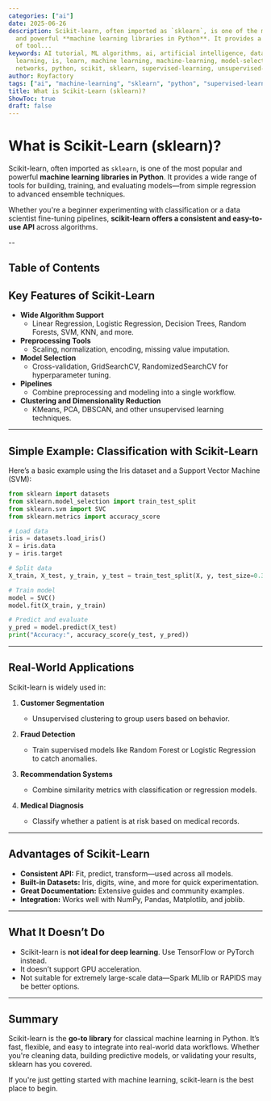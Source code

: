 ```yaml
---
categories: ["ai"]
date: 2025-06-26
description: Scikit-learn, often imported as `sklearn`, is one of the most popular
  and powerful **machine learning libraries in Python**. It provides a wide range
  of tool...
keywords: AI tutorial, ML algorithms, ai, artificial intelligence, data science, deep
  learning, is, learn, machine learning, machine-learning, model-selection, neural
  networks, python, scikit, sklearn, supervised-learning, unsupervised-learning, what
author: Royfactory
tags: ["ai", "machine-learning", "sklearn", "python", "supervised-learning", "unsupervised-learning", "model-selection"]
title: What is Scikit-Learn (sklearn)?
ShowToc: true
draft: false
---
```


# What is Scikit-Learn (sklearn)?

Scikit-learn, often imported as `sklearn`, is one of the most popular and powerful **machine learning libraries in Python**. It provides a wide range of tools for building, training, and evaluating models—from simple regression to advanced ensemble techniques.

Whether you're a beginner experimenting with classification or a data scientist fine-tuning pipelines, **scikit-learn offers a consistent and easy-to-use API** across algorithms.

--
## Table of Contents

## Key Features of Scikit-Learn

- **Wide Algorithm Support**
  - Linear Regression, Logistic Regression, Decision Trees, Random Forests, SVM, KNN, and more.
- **Preprocessing Tools**
  - Scaling, normalization, encoding, missing value imputation.
- **Model Selection**
  - Cross-validation, GridSearchCV, RandomizedSearchCV for hyperparameter tuning.
- **Pipelines**
  - Combine preprocessing and modeling into a single workflow.
- **Clustering and Dimensionality Reduction**
  - KMeans, PCA, DBSCAN, and other unsupervised learning techniques.

---

## Simple Example: Classification with Scikit-Learn

Here’s a basic example using the Iris dataset and a Support Vector Machine (SVM):

```python
from sklearn import datasets
from sklearn.model_selection import train_test_split
from sklearn.svm import SVC
from sklearn.metrics import accuracy_score

# Load data
iris = datasets.load_iris()
X = iris.data
y = iris.target

# Split data
X_train, X_test, y_train, y_test = train_test_split(X, y, test_size=0.3, random_state=42)

# Train model
model = SVC()
model.fit(X_train, y_train)

# Predict and evaluate
y_pred = model.predict(X_test)
print("Accuracy:", accuracy_score(y_test, y_pred))
````

---

## Real-World Applications

Scikit-learn is widely used in:

1. **Customer Segmentation**

   * Unsupervised clustering to group users based on behavior.
2. **Fraud Detection**

   * Train supervised models like Random Forest or Logistic Regression to catch anomalies.
3. **Recommendation Systems**

   * Combine similarity metrics with classification or regression models.
4. **Medical Diagnosis**

   * Classify whether a patient is at risk based on medical records.

---

## Advantages of Scikit-Learn

* **Consistent API:** Fit, predict, transform—used across all models.
* **Built-in Datasets:** Iris, digits, wine, and more for quick experimentation.
* **Great Documentation:** Extensive guides and community examples.
* **Integration:** Works well with NumPy, Pandas, Matplotlib, and joblib.

---

## What It Doesn’t Do

* Scikit-learn is **not ideal for deep learning**. Use TensorFlow or PyTorch instead.
* It doesn’t support GPU acceleration.
* Not suitable for extremely large-scale data—Spark MLlib or RAPIDS may be better options.

---

## Summary

Scikit-learn is the **go-to library** for classical machine learning in Python. It’s fast, flexible, and easy to integrate into real-world data workflows. Whether you're cleaning data, building predictive models, or validating your results, sklearn has you covered.

If you're just getting started with machine learning, scikit-learn is the best place to begin.
